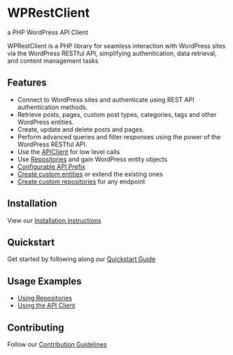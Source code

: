 # WPRestClient

a PHP WordPress API Client

WPRestClient is a PHP library for seamless interaction with WordPress sites via the WordPress RESTful API, simplifying
authentication, data retrieval, and content management tasks

## Features

- Connect to WordPress sites and authenticate using REST API authentication methods.
- Retrieve posts, pages, custom post types, categories, tags and other WordPress entities.
- Create, update and delete posts and pages.
- Perform advanced queries and filter responses using the power of the WordPress RESTful API.
- Use the [APIClient](usage/client.md) for low level calls
- Use [Repositories](usage/repositories.md) and gain WordPress entity objects
- [Configurable API Prefix](extending/api-prefix.md)
- [Create custom entities](extending/entity.md) or extend the existing ones
- [Create custom repositories](extending/repository.md) for any endpoint

## Installation

View our [Installation instructions](installation.md)

## Quickstart

Get started by following along our [Quickstart Guide](quickstart.md)

## Usage Examples

- [Using Repositories](usage/repositories.md)
- [Using the API Client](usage/client.md)

## Contributing

Follow our [Contribution Guidelines](contributing.md)